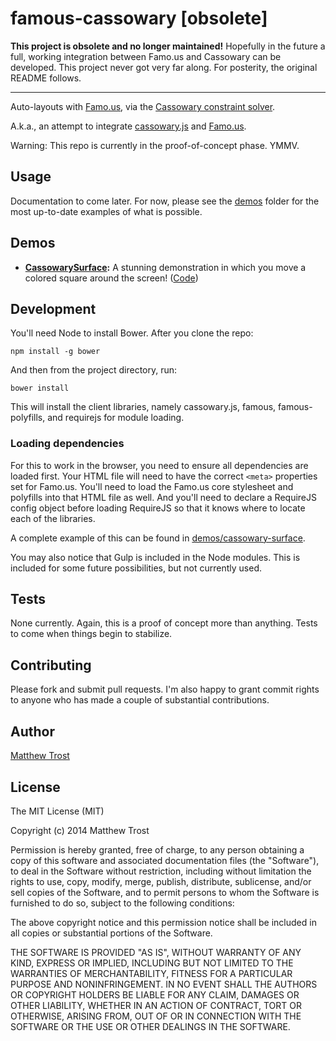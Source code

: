 # famous-cassowary [obsolete]

**This project is obsolete and no longer maintained!** Hopefully in the future a full, working integration between Famo.us and Cassowary can be developed. This project never got very far along. For posterity, the original README follows.

- - - -

Auto-layouts with [Famo.us](http://famo.us), via the [Cassowary constraint solver](https://www.cs.washington.edu/research/constraints/solvers/cassowary-tochi.pdf).

A.k.a., an attempt to integrate [cassowary.js](https://github.com/slightlyoff/cassowary.js) and [Famo.us](https://github.com/Famous/famous).

Warning: This repo is currently in the proof-of-concept phase. YMMV.

## Usage

Documentation to come later. For now, please see the [demos](./demos) folder for the most up-to-date examples of what is possible.

## Demos

* **[CassowarySurface](http://matthewtoast.github.io/famous-cassowary/demos/cassowary-surface/):** A stunning demonstration in which you move a colored square around the screen! ([Code](https://github.com/matthewtoast/famous-cassowary/blob/master/demos/cassowary-surface/index.js))

## Development

You'll need Node to install Bower. After you clone the repo:

    npm install -g bower

And then from the project directory, run:

    bower install

This will install the client libraries, namely cassowary.js, famous, famous-polyfills, and requirejs for module loading.

### Loading dependencies

For this to work in the browser, you need to ensure all dependencies are loaded first. Your HTML file will need to have the correct `<meta>` properties set for Famo.us. You'll need to load the Famo.us core stylesheet and polyfills into that HTML file as well. And you'll need to declare a RequireJS config object before loading RequireJS so that it knows where to locate each of the libraries.

A complete example of this can be found in [demos/cassowary-surface](./demos/cassowary-surface).

You may also notice that Gulp is included in the Node modules. This is included for some future possibilities, but not currently used.

## Tests

None currently. Again, this is a proof of concept more than anything. Tests to come when things begin to stabilize.

## Contributing

Please fork and submit pull requests. I'm also happy to grant commit rights to anyone who has made a couple of substantial contributions.

## Author

[Matthew Trost](http://trost.co)

## License

The MIT License (MIT)

Copyright (c) 2014 Matthew Trost

Permission is hereby granted, free of charge, to any person obtaining a copy
of this software and associated documentation files (the "Software"), to deal
in the Software without restriction, including without limitation the rights
to use, copy, modify, merge, publish, distribute, sublicense, and/or sell
copies of the Software, and to permit persons to whom the Software is
furnished to do so, subject to the following conditions:

The above copyright notice and this permission notice shall be included in
all copies or substantial portions of the Software.

THE SOFTWARE IS PROVIDED "AS IS", WITHOUT WARRANTY OF ANY KIND, EXPRESS OR
IMPLIED, INCLUDING BUT NOT LIMITED TO THE WARRANTIES OF MERCHANTABILITY,
FITNESS FOR A PARTICULAR PURPOSE AND NONINFRINGEMENT. IN NO EVENT SHALL THE
AUTHORS OR COPYRIGHT HOLDERS BE LIABLE FOR ANY CLAIM, DAMAGES OR OTHER
LIABILITY, WHETHER IN AN ACTION OF CONTRACT, TORT OR OTHERWISE, ARISING FROM,
OUT OF OR IN CONNECTION WITH THE SOFTWARE OR THE USE OR OTHER DEALINGS IN
THE SOFTWARE.
